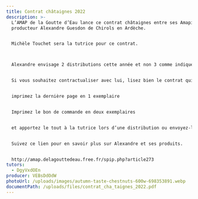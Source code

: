 ```yaml
---
title: Contrat châtaignes 2022
description: >-
  L’AMAP de la Goutte d’Eau lance ce contrat châtaignes entre ses Amapiens et le
  producteur Alexandre Guesdon de Chirols en Ardèche.


  Michèle Touchet sera la tutrice pour ce contrat.



  Alexandre envisage 2 distributions cette année et non 3 comme indiqué sur le contrat.


  Si vous souhaitez contractualiser avec lui, lisez bien le contrat qui diffère un peu des autres.


  imprimez la dernière page en 1 exemplaire


  Imprimez le bon de commande en deux exemplaires


  et apportez le tout à la tutrice lors d’une distribution ou envoyez-le avec votre paiement à son adresse indiquée en bas de page.


  Suivez ce lien pour en savoir plus sur Alexandre et ses produits.


  http://amap.delagouttedeau.free.fr/spip.php?article273
tutors:
  - DgyVxdOEn
producer: VEBsDdOdW
photoUrl: /uploads/images/autumn-taste-chestnuts-600w-698353891.webp
documentPath: /uploads/files/contrat_cha_taignes_2022.pdf
---
```

